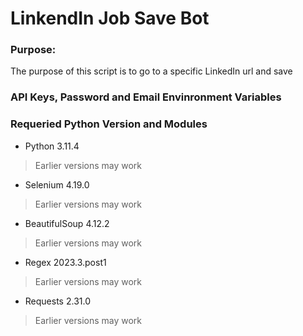 # LinkendIn Job Save Bot
### Purpose: 
The purpose of this script is to go to a specific LinkedIn url
and save

### API Keys, Password and Email Envinronment Variables



### Requeried Python Version and Modules
- Python 3.11.4 
> Earlier versions may work
- Selenium 4.19.0
> Earlier versions may work
- BeautifulSoup 4.12.2
> Earlier versions may work
- Regex 2023.3.post1
> Earlier versions may work
- Requests 2.31.0
> Earlier versions may work
